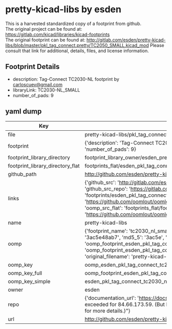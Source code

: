# pretty-kicad-libs by esden  
This is a harvested standardized copy of a footprint from github.  
The original project can be found at:  
https://gitlab.com/kicad/libraries/kicad-footprints  
The original footprint can be found at:
http://gitlab.com/esden/pretty-kicad-libs/blob/master/pkl_tag_connect.pretty/TC2050_SMALL.kicad_mod
Please consult that link for additional, details, files, and license information.  
## Footprint Details
* description: Tag-Connect TC2030-NL footprint by carloscuev@gmail.com  
* libraryLink: TC2030-NL_SMALL  
* number_of_pads: 9  
## yaml dump  
| Key | Value |  
| --- | --- |  
| file | pretty-kicad-libs/pkl_tag_connect.pretty/TC2030-NL_SMALL.kicad_mod |  
| footprint | {'description': 'Tag-Connect TC2030-NL footprint by carloscuev@gmail.com', 'libraryLink': 'TC2030-NL_SMALL', 'number_of_pads': 9} |  
| footprint_library_directory | footprint_library_owner/esden_pretty-kicad-libs |  
| footprint_library_directory_flat | footprints_flat/esden_pkl_tag_connect_tc2030_nl_small/working |  
| github_path | http://github.com/esden/pretty-kicad-libs/blob/master/pkl_tag_connect.pretty/TC2030-NL_SMALL.kicad_mod |  
| links | {'github_src': 'http://gitlab.com/esden/pretty-kicad-libs/blob/master/pkl_tag_connect.pretty/TC2050_SMALL.kicad_mod', 'github_src_repo': 'https://gitlab.com/kicad/libraries/kicad-footprints', 'oomp_bot': 'footprints/esden_pkl_tag_connect_tc2030_nl_small/working', 'oomp_bot_github': 'https://github.com/oomlout/oomlout_oomp_footprint_bot/tree/main/footprints/esden_pkl_tag_connect_tc2030_nl_small/working', 'oomp_src_flat': 'footprints_flat/footprints_flat/esden_pkl_tag_connect_tc2030_nl_small/working', 'oomp_src_flat_github': 'https://github.com/oomlout/oomlout_oomp_footprint_src/tree/main/footprints_flat/esden_pkl_tag_connect_tc2030_nl_small/working'} |  
| name | pretty-kicad-libs |  
| oomp | {'footprint_name': 'tc2030_nl_small', 'library_name': 'pkl_tag_connect', 'md5': '3ac5e48ab79cf46250f9b01ef255815d', 'md5_10': '3ac5e48ab7', 'md5_5': '3ac5e', 'md5_6': '3ac5e4', 'oomp_key': 'oomp_esden_pkl_tag_connect_tc2030_nl_small', 'oomp_key_extra': 'oomp_footprint_esden_pkl_tag_connect_tc2030_nl_small', 'oomp_key_full': 'oomp_footprint_esden_pkl_tag_connect_tc2030_nl_small_3ac5e4', 'oomp_key_simple': 'esden_pkl_tag_connect_tc2030_nl_small', 'original_filename': 'pretty-kicad-libs/pkl_tag_connect.pretty/TC2030-NL_SMALL.kicad_mod', 'owner_name': 'esden'} |  
| oomp_key | oomp_esden_pkl_tag_connect_tc2030_nl_small |  
| oomp_key_full | oomp_footprint_esden_pkl_tag_connect_tc2030_nl_small |  
| oomp_key_simple | esden_pkl_tag_connect_tc2030_nl_small |  
| owner | esden |  
| repo | {'documentation_url': 'https://docs.github.com/rest/overview/resources-in-the-rest-api#rate-limiting', 'message': "API rate limit exceeded for 84.66.173.59. (But here's the good news: Authenticated requests get a higher rate limit. Check out the documentation for more details.)"} |  
| url | http://github.com/esden/pretty-kicad-libs |  

